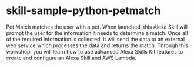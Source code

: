 # skill-sample-python-petmatch
Pet Match matches the user with a pet. When launched, this Alexa Skill will prompt the user for the information it needs to determine a match. Once all of the required information is collected, it will send the data to an external web service which processes the data and returns the match. Through this workshop, you will learn how to use advanced Alexa Skills Kit features to create and configure an Alexa Skill and AWS Lambda.
